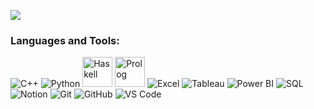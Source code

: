 
![](https://github.com/halfrost/halfrost/blob/master/icons/header_.png)



<h3 align="left">Languages and Tools:</h3>

<p align="left">

  <!-- Lenguajes -->
  <img src="https://img.icons8.com/color/48/c-plus-plus-logo.png" title="C++"/>
  <img src="https://img.icons8.com/color/48/python--v1.png" title="Python"/>
  <img src="https://upload.wikimedia.org/wikipedia/commons/1/1c/Haskell-Logo.svg" width="48" title="Haskell"/>
  <img src="https://upload.wikimedia.org/wikipedia/commons/8/87/Prolog-logo.png" width="48" title="Prolog"/>

  <!-- Herramientas -->
  <img src="https://img.icons8.com/color/48/microsoft-excel-2019.png" title="Excel"/>
  <img src="https://img.icons8.com/color/48/tableau-software.png" title="Tableau"/>
  <img src="https://img.icons8.com/color/48/microsoft-power-bi.png" title="Power BI"/>
  <img src="https://img.icons8.com/color/48/microsoft-sql-server.png" title="SQL"/>

  <!-- Otros -->
  <img src="https://img.icons8.com/color/48/notion.png" title="Notion"/>
  <img src="https://img.icons8.com/color/48/git.png" title="Git"/>
  <img src="https://img.icons8.com/ios-glyphs/48/github.png" title="GitHub"/>
  <img src="https://img.icons8.com/fluent/48/visual-studio-code-2019.png" title="VS Code"/>

</p>






